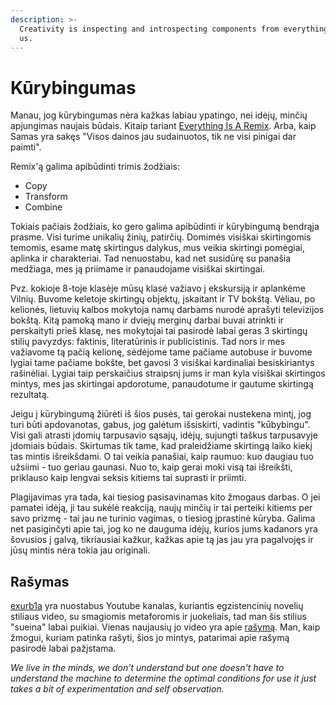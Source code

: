 ```yaml
---
description: >-
  Creativity is inspecting and introspecting components from everything around
  us.
---
```


# Kūrybingumas

Manau, jog kūrybingumas nėra kažkas labiau ypatingo, nei idėjų, minčių apjungimas naujais būdais. Kitaip tariant [Everything Is A Remix](https://www.youtube.com/watch?v=nJPERZDfyWc).  Arba, kaip Samas yra sakęs "Visos dainos jau sudainuotos, tik ne visi pinigai dar paimti".

Remix'ą galima apibūdinti trimis žodžiais:

* Copy
* Transform
* Combine

Tokiais pačiais žodžiais, ko gero galima apibūdinti ir kūrybingumą bendrąja prasme. Visi turime unikalių žinių, patirčių. Domimės visiškai skirtingomis temomis, esame matę skirtingus dalykus, mus veikia skirtingi pomėgiai, aplinka ir charakteriai. Tad nenuostabu, kad net susidūrę su panašia medžiaga, mes ją priimame ir panaudojame visiškai skirtingai.

Pvz. kokioje 8-toje klasėje mūsų klasė važiavo į ekskursiją ir aplankėme Vilnių. Buvome keletoje skirtingų objektų, įskaitant ir TV bokštą. Vėliau, po kelionės, lietuvių kalbos mokytoja namų darbams nurodė aprašyti televizijos bokštą. Kitą pamoką mano ir dviejų merginų darbai buvai atrinkti ir perskaityti prieš klasę, nes mokytojai tai pasirodė labai geras 3 skirtingų stilių pavyzdys: faktinis, literatūrinis ir publicistinis. Tad nors ir mes važiavome tą pačią kelionę, sėdėjome tame pačiame autobuse ir buvome lygiai tame pačiame bokšte, bet gavosi 3 visiškai kardinaliai besiskiriantys rašinėliai. Lygiai taip perskaičius straipsnį jums ir man kyla visiškai skirtingos mintys, mes jas skirtingai apdorotume, panaudotume ir gautume skirtingą rezultatą.

Jeigu į kūrybingumą žiūrėti iš šios pusės, tai gerokai nustekena mintį, jog turi būti apdovanotas, gabus, jog galėtum išsiskirti, vadintis "kūbybingu". Visi gali atrasti įdomių tarpusavio sąsajų, idėjų, sujungti taškus tarpusavyje įdomiais būdais. Skirtumas tik tame, kad praleidžiame skirtingą laiko kiekį tas mintis išreikšdami. O tai veikia panašiai, kaip raumuo: kuo daugiau tuo užsiimi - tuo geriau gaunasi. Nuo to, kaip gerai moki visą tai išreikšti, priklauso kaip lengvai seksis kitiems tai suprasti ir priimti.

Plagijavimas yra tada, kai tiesiog pasisavinamas kito žmogaus darbas. O jei pamatei idėją, ji tau sukėlė reakciją, naujų minčių ir tai perteiki kitiems per savo prizmę - tai jau ne turinio vagimas, o tiesiog įprastinė kūryba. Galima net pasiginčyti apie tai, jog ko ne dauguma idėjų, kurios jums kadanors yra šovusios į galvą, tikriausiai kažkur, kažkas apie tą jas jau yra pagalvojęs ir jūsų mintis nėra tokia jau originali.

## Rašymas

[exurb1a](https://www.youtube.com/channel/UCimiUgDLbi6P17BdaCZpVbg) yra nuostabus Youtube kanalas, kuriantis egzistencinių novelių stiliaus video, su smagiomis metaforomis ir juokeliais, tad man šis stilius "sueina" labai puikiai. Vienas naujausių jo video yra apie [rašymą](https://www.youtube.com/watch?v=MANyX7woDPA). Man, kaip žmogui, kuriam patinka rašyti, šios jo mintys, patarimai apie rašymą pasirodė labai pažįstama.

_We live in the minds, we don't understand but one doesn't have to understand the machine to determine the optimal conditions for use it just takes a bit of experimentation and self observation._

